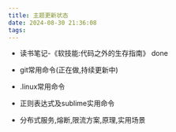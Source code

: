 ```yaml
---
title: 主题更新状态
date: 2024-08-30 21:36:08
tags:
---
```


* 读书笔记-《软技能:代码之外的生存指南》 done

* git常用命令(正在做,持续更新中)
* .linux常用命令
* 正则表达式及sublime实用命令
* 分布式服务,熔断,限流方案,原理,实用场景
